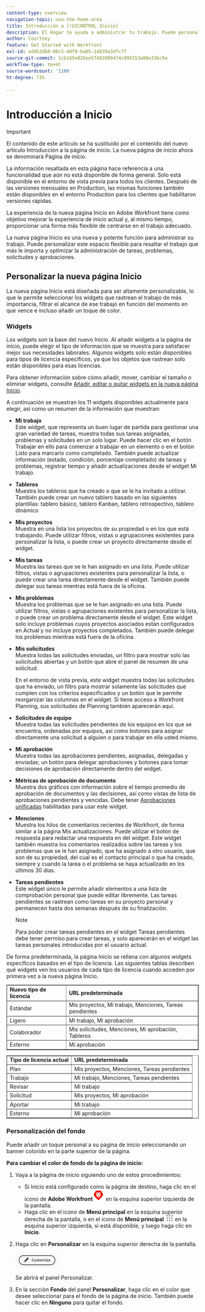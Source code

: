 ```yaml
---
content-type: overview
navigation-topic: use-the-home-area
title: Introducción a [!UICONTROL Inicio]
description: El Hogar te ayuda a administrar tu trabajo. Puede personalizar este espacio flexible para resaltar el trabajo que más le importa y optimizar la administración de tareas, problemas, solicitudes y aprobaciones.
author: Courtney
feature: Get Started with Workfront
exl-id: eddb2db0-88c5-40f9-ba05-14839a3dfc7f
source-git-commit: 1cb165e826ee57483989474c095553a08e33bc9a
workflow-type: tm+mt
source-wordcount: '1106'
ht-degree: 73%

---
```


# Introducción a Inicio

<!--Audited: 12/2023-->

>[!IMPORTANT]
>
>El contenido de este artículo se ha sustituido por el contenido del nuevo artículo Introducción a la página de inicio. La nueva página de inicio ahora se denominará Página de inicio.

<span class="preview">La información resaltada en esta página hace referencia a una funcionalidad que aún no está disponible de forma general. Solo está disponible en el entorno de vista previa para todos los clientes. Después de las versiones mensuales en Production, las mismas funciones también están disponibles en el entorno Production para los clientes que habilitaron versiones rápidas. </span>

La experiencia de la nueva página Inicio en Adobe Workfront tiene como objetivo mejorar la experiencia de inicio actual y, al mismo tiempo, proporcionar una forma más flexible de centrarse en el trabajo adecuado.

La nueva página Inicio es una nueva y potente función para administrar su trabajo. Puede personalizar este espacio flexible para resaltar el trabajo que más le importa y optimizar la administración de tareas, problemas, solicitudes y aprobaciones.

## Personalizar la nueva página Inicio

La nueva página Inicio está diseñada para ser altamente personalizable, lo que le permite seleccionar los widgets que rastrean el trabajo de más importancia, filtrar el alcance de ese trabajo en función del momento en que vence e incluso añadir un toque de color.

### Widgets

Los widgets son la base del nuevo Inicio. Al añadir widgets a la página de inicio, puede elegir el tipo de información que se muestra para satisfacer mejor sus necesidades laborales. Algunos widgets solo están disponibles para tipos de licencia específicos, ya que los objetos que rastrean solo están disponibles para esas licencias.

Para obtener información sobre cómo añadir, mover, cambiar el tamaño o eliminar widgets, consulte [Añadir, editar o quitar widgets en la nueva página Inicio](/help/quicksilver/workfront-basics/using-home/using-the-home-area/add-edit-remove-widgets-in-new-home.md).

A continuación se muestran los 11 widgets disponibles actualmente para elegir, así como un resumen de la información que muestran:

* **Mi trabajo**\
    Este widget, que representa un buen lugar de partida para gestionar una gran variedad de tareas, muestra todas sus tareas asignadas, problemas y solicitudes en un solo lugar. Puede hacer clic en el botón Trabajar en ello para comenzar a trabajar en un elemento o en el botón Listo para marcarlo como completado. También puede actualizar información (estado, condición, porcentaje completado) de tareas y problemas, registrar tiempo y añadir actualizaciones desde el widget Mi trabajo.

* **Tableros**\
    Muestra los tableros que ha creado o que se le ha invitado a utilizar. También puede crear un nuevo tablero basado en las siguientes plantillas: tablero básico, tablero Kanban, tablero retrospectivo, tablero dinámico

* **Mis proyectos**\
    Muestra en una lista los proyectos de su propiedad o en los que está trabajando. Puede utilizar filtros, vistas o agrupaciones existentes para personalizar la lista, o puede crear un proyecto directamente desde el widget.

* **Mis tareas**\
    Muestra las tareas que se le han asignado en una lista. Puede utilizar filtros, vistas o agrupaciones existentes para personalizar la lista, o puede crear una tarea directamente desde el widget. También puede delegar sus tareas mientras está fuera de la oficina.

* **Mis problemas**\
    Muestra los problemas que se le han asignado en una lista. Puede utilizar filtros, vistas o agrupaciones existentes para personalizar la lista, o puede crear un problema directamente desde el widget. Este widget solo incluye problemas cuyos proyectos asociados están configurados en Actual y no incluye proyectos completados. También puede delegar los problemas mientras está fuera de la oficina.

* **Mis solicitudes**\
    Muestra todas las solicitudes enviadas, un filtro para mostrar solo las solicitudes abiertas y un botón que abre el panel de resumen de una solicitud.

  <span class="preview">En el entorno de vista previa, este widget muestra todas las solicitudes que ha enviado, un filtro para mostrar solamente las solicitudes que cumplen con los criterios especificados y un botón que le permite reorganizar las columnas en el widget. Si tiene acceso a Workfront Planning, sus solicitudes de Planning también aparecerán aquí.</span>


* **Solicitudes de equipo**\
    Muestra todas las solicitudes pendientes de los equipos en los que se encuentra, ordenadas por equipos, así como botones para asignar directamente una solicitud a alguien o para trabajar en ella usted mismo.

* **Mi aprobación**\
    Muestra todas las aprobaciones pendientes, asignadas, delegadas y enviadas; un botón para delegar aprobaciones y botones para tomar decisiones de aprobación directamente dentro del widget.

* **Métricas de aprobación de documento**\
        Muestra dos gráficos con información sobre el tiempo promedio de aprobación de documentos y las decisiones, así como vistas de lista de aprobaciones pendientes y vencidas. Debe tener [Aprobaciones unificadas](/help/quicksilver/review-and-approve-work/document-reviews-and-approvals/document-approvals-overview.md) habilitadas para usar este widget.

* **Menciones**\
    Muestra los hilos de comentarios recientes de Workfront, de forma similar a la página Mis actualizaciones. Puede utilizar el botón de respuesta para redactar una respuesta en del widget. Este widget también muestra los comentarios realizados sobre las tareas y los problemas que se le han asignado, que ha asignado a otro usuario, que son de su propiedad, del cual es el contacto principal o que ha creado, siempre y cuando la tarea o el problema se haya actualizado en los últimos 30 días.

* **Tareas pendientes**\
    Este widget único le permite añadir elementos a una lista de comprobación personal que puede editar libremente. Las tareas pendientes se rastrean como tareas en su proyecto personal y permanecen hasta dos semanas después de su finalización.

  >[!NOTE]
  >
  >Para poder crear tareas pendientes en el widget Tareas pendientes debe tener permiso para crear tareas, y solo aparecerán en el widget las tareas personales introducidas por el usuario actual.

De forma predeterminada, la página Inicio se rellena con algunos widgets específicos basados en el tipo de licencia. Las siguientes tablas describen qué widgets ven los usuarios de cada tipo de licencia cuando acceden por primera vez a la nueva página Inicio.

<table border="1" class="inlineTable">
    <tr>
        <td><b>Nuevo tipo de licencia</b></td>
        <td><b>URL predeterminada</b></td>
    </tr>
    <tr>
        <td>Estándar</td>
        <td>Mis proyectos, Mi trabajo, Menciones, Tareas pendientes</td>
    </tr>
    <tr>
        <td>Ligero</td>
        <td>Mi trabajo, Mi aprobación</td>
    </tr>
    <tr>
        <td>Colaborador</td>
        <td>Mis solicitudes, Menciones, Mi aprobación, Tableros</td>
    </tr>
    <tr>
        <td>Externo</td>
        <td>Mi aprobación</td>
    </tr>
</table>

<table border="1" class="inlineTable">
    <tr>
        <td><b>Tipo de licencia actual</b></td>
        <td><b>URL predeterminada</b></td>
    </tr>
    <tr>
        <td>Plan</td>
        <td>Mis proyectos, Menciones, Tareas pendientes</td>
    </tr>
    <tr>
        <td>Trabajo</td>
        <td>Mi trabajo, Menciones, Tareas pendientes</td>
    </tr>
    <tr>
        <td>Revisar</td>
        <td>Mi trabajo</td>
    </tr>
    <tr>
        <td>Solicitud</td>
        <td>Mis proyectos, Mi aprobación</td>
    </tr>
    <tr>
        <td>Aportar</td>
        <td>Mi trabajo</td>
    </tr>
    <tr>
        <td>Externo</td>
        <td>Mi aprobación</td>
    </tr>
</table>

### Personalización del fondo

Puede añadir un toque personal a su página de inicio seleccionando un banner colorido en la parte superior de la página.

**Para cambiar el color de fondo de la página de inicio:**

1. Vaya a la página de inicio siguiendo uno de estos procedimientos:

   * Si Inicio está configurado como la página de destino, haga clic en el icono de **Adobe Workfront**![icono de Adobe Workfront](assets/home-icon-30x29.png) en la esquina superior izquierda de la pantalla.
   * Haga clic en el icono de **Menú principal** en la esquina superior derecha de la pantalla, o en el icono de **Menú principal** ![icono de Menú principal](assets/main-menu-icon.png) en la esquina superior izquierda, si está disponible, y luego haga clic en **Inicio**.

1. Haga clic en **Personalizar** en la esquina superior derecha de la pantalla.

   ![Botón Personalizar](assets/customize-button.png)

   Se abrirá el panel Personalizar.

1. En la sección **Fondo** del panel **Personalizar**, haga clic en el color que desee seleccionar para el fondo de la página de inicio. También puede hacer clic en **Ninguno** para quitar el fondo.















<!--
Home helps you manage your work. You can customize this flexible space to highlight the work that is most important to you and streamline your task, issue, request, and approval management.

## Customize Home

Home is designed to be highly customizable, allowing you to select the widgets that track your most important work, filter the scope of that work based on when it's due, and even add a splash of color.

### Background customization

You can add a bit of personal flare to your Home page by selecting a colorful banner for the top of the page.

**To change the color of your Home background:**

1. Go to your Home page, by doing one of the following: 

    * If Home is set as your landing page, click the **Adobe Workfront** icon ![Adobe Workfront Icon](../new-home/assets/home-icon-30x29.png) in the upper-left corner of your screen.
    * Click the **Main Menu** icon in the upper-right corner of the screen, or the **Main Menu** icon ![Main Menu Icon](../new-home/assets/main-menu-icon-left-nav.png) in the upper-left corner, if available, then click **Home**.

1. Click **Customize** at the upper-right corner of the screen.

    ![Customize Button](../new-home/assets/customize-button.png)

    The Customize panel opens. 

1. In the **Background** section of the **Customize** panel, click the color you would like to select for your Home background. You can also click **None** to remove the background.

## Manage you work

### Add Widgets

Widgets are the foundation of the new Home. By adding widgets to your Home page, you can choose the type of information that displays to best meet your work needs. Some widgets are only available to specific license types, as the objects they track are only available to those licenses. 

For information on adding, moving, resizing, or deleting widgets, see [Add, edit, or remove widgets in Home](/help/quicksilver/workfront-basics/using-home/using-the-home-area/add-edit-remove-widgets-in-new-home.md).

-->
